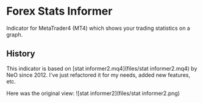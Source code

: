 # Forex Stats Informer
Indicator for MetaTrader4 (MT4) which shows your trading statistics on a graph.

## History
This indicator is based on [stat informer2.mq4](files/stat informer2.mq4) by NeO since 2012. I've just refactored it for my needs, added new features, etc.

Here was the original view:
![stat informer2](files/stat informer2.png)
